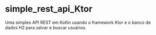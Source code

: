 # simple_rest_api_Ktor
Uma simples API REST em Kotlin usando o framework Ktor e o banco de dados H2 para salvar e buscar usuários.
